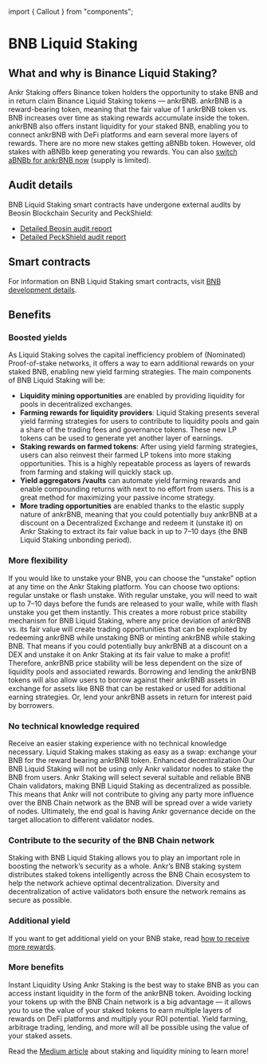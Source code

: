 import { Callout } from "components";

# BNB Liquid Staking

## What and why is Binance Liquid Staking?
Ankr Staking offers Binance token holders the opportunity to stake BNB and in return claim Binance Liquid Staking tokens — ankrBNB. 
ankrBNB is a reward-bearing token, meaning that the fair value of 1 ankrBNB token vs. BNB increases over time as staking rewards accumulate inside the token.<br/>
ankrBNB also offers instant liquidity for your staked BNB, enabling you to connect ankrBNB with DeFi platforms and earn several more layers of rewards.
<Callout type="info">
There are no more new stakes getting aBNBb token. However, old stakes with aBNBb keep generating you rewards. You can also [switch aBNBb for ankrBNB now](https://www.ankr.com/staking/switch/) (supply is limited).
</Callout>

## Audit details
BNB Liquid Staking smart contracts have undergone external audits by Beosin Blockchain Security and PeckShield:
* [Detailed Beosin audit report](http://assets.ankr.com/earn/smart_contract_security_audit_bnb.pdf)
* [Detailed PeckShield audit report](https://assets.ankr.com/staking/smart_contract_security_audit_bnb_peckshield.pdf)

## Smart contracts
For information on BNB Liquid Staking smart contracts, visit [BNB development details](/staking/for-integrators/dev-details/bnb-liquid-staking-mechanics/#smart-contracts). 

## Benefits

### Boosted yields
As Liquid Staking solves the capital inefficiency problem of (Nominated) Proof-of-stake networks, it offers a way to earn additional rewards on your staked BNB, enabling new yield farming strategies. The main components of BNB Liquid Staking will be:

* **Liquidity mining opportunities** are enabled by providing liquidity for pools in decentralized exchanges.
* **Farming rewards for liquidity providers**: Liquid Staking presents several yield farming strategies for users to contribute to liquidity pools and gain a share of the trading fees and governance tokens. These new LP tokens can be used to generate yet another layer of earnings.
* **Staking rewards on farmed tokens**: After using yield farming strategies, users can also reinvest their farmed LP tokens into more staking opportunities. This is a highly repeatable process as layers of rewards from farming and staking will quickly stack up.
* **Yield aggregators /vaults** can automate yield farming rewards and enable compounding returns with next to no effort from users. This is a great method for maximizing your passive income strategy.
* **More trading opportunities** are enabled thanks to the elastic supply nature of ankrBNB, meaning that you could potentially buy ankrBNB at a discount on a Decentralized Exchange and redeem it (unstake it) on Ankr Staking to extract its fair value back in up to 7–10 days (the BNB Liquid Staking unbonding period).

### More flexibility
If you would like to unstake your BNB, you can choose the “unstake” option at any time on the Ankr Staking platform. You can choose two options: regular unstake or flash unstake. With regular unstake, you will need to wait up to 7–10 days before the funds are released to your walle, while with flash unstake you get them instantly. 
This creates a more robust price stability mechanism for BNB Liquid Staking, where any price deviation of ankrBNB vs. its fair value will create trading opportunities that can be exploited by redeeming ankrBNB while unstaking BNB or minting ankrBNB while staking BNB. That means if you could potentially buy ankrBNB at a discount on a DEX and unstake it on Ankr Staking at its fair value to make a profit! Therefore,  ankrBNB price stability will be less dependent on the size of liquidity pools and associated rewards. Borrowing and lending the ankrBNB tokens will also allow users to borrow against their ankrBNB assets in exchange for assets like BNB that can be restaked or used for additional earning strategies. Or, lend your  ankrBNB assets in return for interest paid by borrowers.

### No technical knowledge required
Receive an easier staking experience with no technical knowledge necessary. Liquid Staking makes staking as easy as a swap: exchange your BNB for the reward bearing ankrBNB token. Enhanced decentralization Our BNB Liquid Staking will not be using only Ankr validator nodes to stake the BNB from users. Ankr Staking will select several suitable and reliable BNB Chain validators, making BNB Liquid Staking as decentralized as possible. This means that Ankr will not contribute to giving any party more influence over the BNB Chain network as the BNB will be spread over a wide variety of nodes. Ultimately, the end goal is having Ankr governance decide on the target allocation to different validator nodes.

### Contribute to the security of the BNB Chain network
Staking with BNB Liquid Staking allows you to play an important role in boosting the network’s security as a whole. Ankr’s BNB staking system distributes staked tokens intelligently across the BNB Chain ecosystem to help the network achieve optimal decentralization. Diversity and decentralization of active validators both ensure the network remains as secure as possible.

### Additional yield
If you want to get additional yield on your BNB stake, read [how to receive more rewards](https://medium.com/ankr-network/ankr-x-ellipsis-staking-liquidity-mining-ankr-rewards-f49a76fd50cc).

### More benefits
Instant Liquidity Using Ankr Staking is the best way to stake BNB as you can access instant liquidity in the form of the ankrBNB token. 
Avoiding locking your tokens up with the BNB Chain network is a big advantage — it allows you to use the value of your staked tokens to earn multiple layers of rewards on DeFi platforms and multiply your ROI potential. 
Yield farming, arbitrage trading, lending, and more will all be possible using the value of your staked assets.

Read the [Medium article](https://medium.com/Ankr-network/Ankr-x-ellipsis-staking-liquidity-mining-Ankr-rewards-f49a76fd50cc) about staking and liquidity mining to learn more!